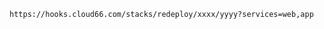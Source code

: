 <!-- usedin: [ _includes/_inlines/Deployment/common/redeployment-hook/redeployment-hook_for-docker-stacks-v1.md] -->

```
https://hooks.cloud66.com/stacks/redeploy/xxxx/yyyy?services=web,app
```
